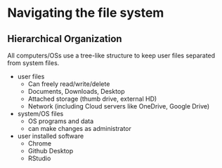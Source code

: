 # Navigating the file system

## Hierarchical Organization

All computers/OSs use a tree-like structure to keep
user files separated from system files.

 - user files
   - Can freely read/write/delete
   - Documents, Downloads, Desktop
   - Attached storage (thumb drive, external HD)
   - Network (including Cloud servers like OneDrive, Google Drive)
 - system/OS files
   - OS programs and data
   - can make changes as administrator 
 - user installed software
   - Chrome
   - Github Desktop
   - RStudio

